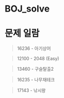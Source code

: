 # BOJ_solve

# 문제 일람

> 16236 - 아기상어

> 12100 - 2048 (Easy)

> 13460 - 구슬탈출2

> 16235 - 나무재테크

> 17143 - 낚시왕
